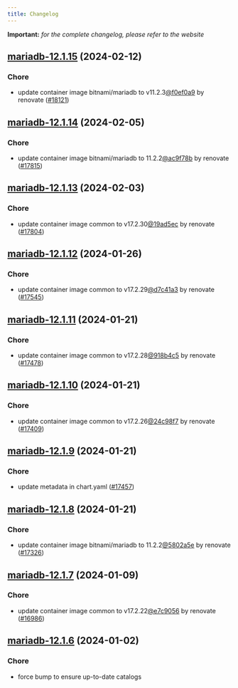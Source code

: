 ```yaml
---
title: Changelog
---
```


**Important:**
*for the complete changelog, please refer to the website*



## [mariadb-12.1.15](https://github.com/truecharts/charts/compare/mariadb-12.1.14...mariadb-12.1.15) (2024-02-12)

### Chore



- update container image bitnami/mariadb to v11.2.3[@f0ef0a9](https://github.com/f0ef0a9) by renovate ([#18121](https://github.com/truecharts/charts/issues/18121))


## [mariadb-12.1.14](https://github.com/truecharts/charts/compare/mariadb-12.1.13...mariadb-12.1.14) (2024-02-05)

### Chore



- update container image bitnami/mariadb to 11.2.2[@ac9f78b](https://github.com/ac9f78b) by renovate ([#17815](https://github.com/truecharts/charts/issues/17815))


## [mariadb-12.1.13](https://github.com/truecharts/charts/compare/mariadb-12.1.12...mariadb-12.1.13) (2024-02-03)

### Chore



- update container image common to v17.2.30[@19ad5ec](https://github.com/19ad5ec) by renovate ([#17804](https://github.com/truecharts/charts/issues/17804))


## [mariadb-12.1.12](https://github.com/truecharts/charts/compare/mariadb-12.1.11...mariadb-12.1.12) (2024-01-26)

### Chore



- update container image common to v17.2.29[@d7c41a3](https://github.com/d7c41a3) by renovate ([#17545](https://github.com/truecharts/charts/issues/17545))


## [mariadb-12.1.11](https://github.com/truecharts/charts/compare/mariadb-12.1.10...mariadb-12.1.11) (2024-01-21)

### Chore



- update container image common to v17.2.28[@918b4c5](https://github.com/918b4c5) by renovate ([#17478](https://github.com/truecharts/charts/issues/17478))


## [mariadb-12.1.10](https://github.com/truecharts/charts/compare/mariadb-12.1.9...mariadb-12.1.10) (2024-01-21)

### Chore



- update container image common to v17.2.26[@24c98f7](https://github.com/24c98f7) by renovate ([#17409](https://github.com/truecharts/charts/issues/17409))


## [mariadb-12.1.9](https://github.com/truecharts/charts/compare/mariadb-12.1.8...mariadb-12.1.9) (2024-01-21)

### Chore



- update metadata in chart.yaml ([#17457](https://github.com/truecharts/charts/issues/17457))


## [mariadb-12.1.8](https://github.com/truecharts/charts/compare/mariadb-12.1.7...mariadb-12.1.8) (2024-01-21)

### Chore



- update container image bitnami/mariadb to 11.2.2[@5802a5e](https://github.com/5802a5e) by renovate ([#17326](https://github.com/truecharts/charts/issues/17326))




## [mariadb-12.1.7](https://github.com/truecharts/charts/compare/mariadb-12.1.6...mariadb-12.1.7) (2024-01-09)

### Chore



- update container image common to v17.2.22[@e7c9056](https://github.com/e7c9056) by renovate ([#16986](https://github.com/truecharts/charts/issues/16986))


## [mariadb-12.1.6](https://github.com/truecharts/charts/compare/mariadb-12.1.5...mariadb-12.1.6) (2024-01-02)

### Chore



- force bump to ensure up-to-date catalogs
